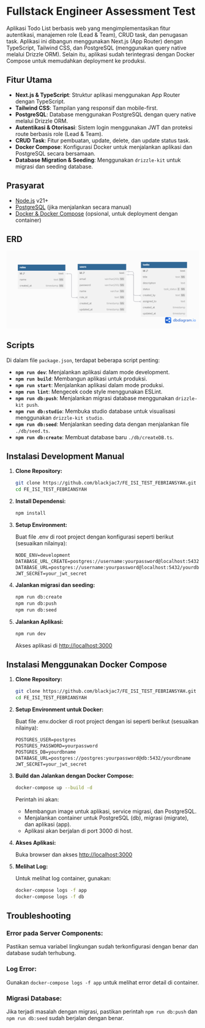 # Fullstack Engineer Assessment Test

Aplikasi Todo List berbasis web yang mengimplementasikan fitur autentikasi, manajemen role (Lead & Team), CRUD task, dan penugasan task. Aplikasi ini dibangun menggunakan Next.js (App Router) dengan TypeScript, Tailwind CSS, dan PostgreSQL (menggunakan query native melalui Drizzle ORM). Selain itu, aplikasi sudah terintegrasi dengan Docker Compose untuk memudahkan deployment ke produksi.

## Fitur Utama

- **Next.js & TypeScript**: Struktur aplikasi menggunakan App Router dengan TypeScript.
- **Tailwind CSS**: Tampilan yang responsif dan mobile-first.
- **PostgreSQL**: Database menggunakan PostgreSQL dengan query native melalui Drizzle ORM.
- **Autentikasi & Otorisasi**: Sistem login menggunakan JWT dan proteksi route berbasis role (Lead & Team).
- **CRUD Task**: Fitur pembuatan, update, delete, dan update status task.
- **Docker Compose**: Konfigurasi Docker untuk menjalankan aplikasi dan PostgreSQL secara bersamaan.
- **Database Migration & Seeding**: Menggunakan `drizzle-kit` untuk migrasi dan seeding database.

## Prasyarat

- [Node.js](https://nodejs.org/) v21+
- [PostgreSQL](https://www.postgresql.org/) (jika menjalankan secara manual)
- [Docker & Docker Compose](https://docs.docker.com/compose/) (opsional, untuk deployment dengan container)

## ERD

![ERD](./public/erd.png)

## Scripts

Di dalam file `package.json`, terdapat beberapa script penting:

- **`npm run dev`**: Menjalankan aplikasi dalam mode development.
- **`npm run build`**: Membangun aplikasi untuk produksi.
- **`npm run start`**: Menjalankan aplikasi dalam mode produksi.
- **`npm run lint`**: Mengecek code style menggunakan ESLint.
- **`npm run db:push`**: Menjalankan migrasi database menggunakan `drizzle-kit push`.
- **`npm run db:studio`**: Membuka studio database untuk visualisasi menggunakan `drizzle-kit studio`.
- **`npm run db:seed`**: Menjalankan seeding data dengan menjalankan file `./db/seed.ts`.
- **`npm run db:create`**: Membuat database baru `./db/createDB.ts`.

## Instalasi Development Manual

1. **Clone Repository:**

   ```bash
   git clone https://github.com/blackjac7/FE_ISI_TEST_FEBRIANSYAH.git
   cd FE_ISI_TEST_FEBRIANSYAH
   ```

2. **Install Dependensi:**

   ```bash
   npm install
   ```

3. **Setup Environment:**

   Buat file .env di root project dengan konfigurasi seperti berikut (sesuaikan nilainya):

   ```dotenv
   NODE_ENV=development
   DATABASE_URL_CREATE=postgres://username:yourpassword@localhost:5432
   DATABASE_URL=postgres://username:yourpassword@localhost:5432/yourdbname
   JWT_SECRET=your_jwt_secret
   ```

4. **Jalankan migrasi dan seeding:**

   ```bash
   npm run db:create
   npm run db:push
   npm run db:seed
   ```

5. **Jalankan Aplikasi:**

   ```bash
   npm run dev
   ```

   Akses aplikasi di [http://localhost:3000](http://localhost:3000)

## Instalasi Menggunakan Docker Compose

1. **Clone Repository:**

   ```bash
   git clone https://github.com/blackjac7/FE_ISI_TEST_FEBRIANSYAH.git
   cd FE_ISI_TEST_FEBRIANSYAH
   ```

2. **Setup Environment untuk Docker:**

   Buat file .env.docker di root project dengan isi seperti berikut (sesuaikan nilainya):

   ```dotenv
   POSTGRES_USER=postgres
   POSTGRES_PASSWORD=yourpassword
   POSTGRES_DB=yourdbname
   DATABASE_URL=postgres://postgres:yourpassword@db:5432/yourdbname
   JWT_SECRET=your_jwt_secret
   ```

3. **Build dan Jalankan dengan Docker Compose:**

   ```bash
   docker-compose up --build -d
   ```

   Perintah ini akan:

   - Membangun image untuk aplikasi, service migrasi, dan PostgreSQL.
   - Menjalankan container untuk PostgreSQL (db), migrasi (migrate), dan aplikasi (app).
   - Aplikasi akan berjalan di port 3000 di host.

4. **Akses Aplikasi:**

   Buka browser dan akses [http://localhost:3000](http://localhost:3000)

5. **Melihat Log:**

   Untuk melihat log container, gunakan:

   ```bash
   docker-compose logs -f app
   docker-compose logs -f db
   ```

## Troubleshooting

### Error pada Server Components:

Pastikan semua variabel lingkungan sudah terkonfigurasi dengan benar dan database sudah terhubung.

### Log Error:

Gunakan `docker-compose logs -f app` untuk melihat error detail di container.

### Migrasi Database:

Jika terjadi masalah dengan migrasi, pastikan perintah `npm run db:push` dan `npm run db:seed` sudah berjalan dengan benar.
